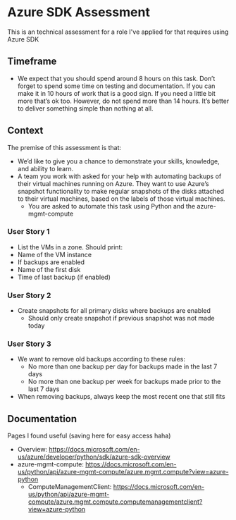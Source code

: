 # Azure SDK Assessment
This is an technical assessment for a role I've applied for that requires using Azure SDK

## Timeframe
- We expect that you should spend around 8 hours on this task. Don’t forget to spend some time on testing and documentation. If you can make it in 10 hours of work that is a good sign. If you need a little bit more that’s ok too. However, do not spend more than 14 hours. It’s better to deliver something simple than nothing at all.

## Context
The premise of this assessment is that:
- We’d like to give you a chance to demonstrate your skills, knowledge, and ability to learn.
- A team you work with asked for your help with automating backups of their virtual machines running on Azure. They want to use Azure’s snapshot functionality to make regular snapshots of the disks attached to their virtual machines, based on the labels of those virtual machines.
  - You are asked to automate this task using Python and the azure-mgmt-compute
  
 ### User Story 1
 - List the VMs in a zone. Should print:
  - Name of the VM instance
  - If backups are enabled
  - Name of the first disk
  - Time of last backup (if enabled)
  
### User Story 2
- Create snapshots for all primary disks where backups are enabled
  - Should only create snapshot if previous snapshot was not made today

### User Story 3
- We want to remove old backups according to these rules:
  - No more than one backup per day for backups made in the last 7 days
  - No more than one backup per week for backups made prior to the last 7 days
- When removing backups, always keep the most recent one that still fits

## Documentation
Pages I found useful (saving here for easy access haha)
- Overview: https://docs.microsoft.com/en-us/azure/developer/python/sdk/azure-sdk-overview
- azure-mgmt-compute: https://docs.microsoft.com/en-us/python/api/azure-mgmt-compute/azure.mgmt.compute?view=azure-python
  - ComputeManagementClient: https://docs.microsoft.com/en-us/python/api/azure-mgmt-compute/azure.mgmt.compute.computemanagementclient?view=azure-python
